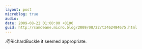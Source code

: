 ```yaml
---
layout: post
microblog: true
audio: 
date: 2009-08-22 01:00:00 +0100
guid: http://samdeane.micro.blog/2009/08/22/t3462484675.html
---
```

.@RichardBuckle it seemed appropriate.
